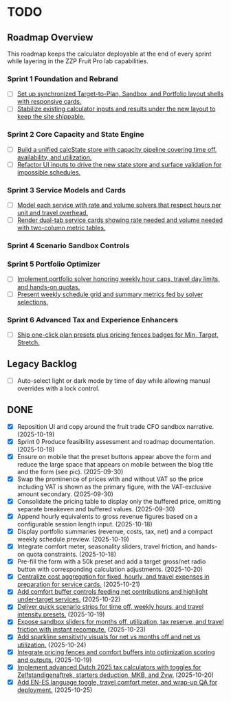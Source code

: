 # TODO

## Roadmap Overview
This roadmap keeps the calculator deployable at the end of every sprint while layering in the ZZP Fruit Pro lab capabilities.

### Sprint 1 Foundation and Rebrand
- [ ] [Set up synchronized Target-to-Plan, Sandbox, and Portfolio layout shells with responsive cards.](ROADMAP.md#task-12-set-up-synchronized-target-to-plan-sandbox-and-portfolio-layout-shells-with-responsive-cards)
- [ ] [Stabilize existing calculator inputs and results under the new layout to keep the site shippable.](ROADMAP.md#task-13-stabilize-existing-calculator-inputs-and-results-under-the-new-layout-to-keep-the-site-shippable)

### Sprint 2 Core Capacity and State Engine
- [ ] [Build a unified calcState store with capacity pipeline covering time off, availability, and utilization.](ROADMAP.md#task-21-build-a-unified-calcstate-store-with-capacity-pipeline-covering-time-off-availability-and-utilization)
- [ ] [Refactor UI inputs to drive the new state store and surface validation for impossible schedules.](ROADMAP.md#task-22-refactor-ui-inputs-to-drive-the-new-state-store-and-surface-validation-for-impossible-schedules)

### Sprint 3 Service Models and Cards
- [ ] [Model each service with rate and volume solvers that respect hours per unit and travel overhead.](ROADMAP.md#task-31-model-each-service-with-rate-and-volume-solvers-that-respect-hours-per-unit-and-travel-overhead)
- [ ] [Render dual-tab service cards showing rate needed and volume needed with two-column metric tables.](ROADMAP.md#task-32-render-dual-tab-service-cards-showing-rate-needed-and-volume-needed-with-two-column-metric-tables)

### Sprint 4 Scenario Sandbox Controls

### Sprint 5 Portfolio Optimizer
- [ ] [Implement portfolio solver honoring weekly hour caps, travel day limits, and hands-on quotas.](ROADMAP.md#task-51-implement-portfolio-solver-honoring-weekly-hour-caps-travel-day-limits-and-hands-on-quotas)
- [ ] [Present weekly schedule grid and summary metrics fed by solver selections.](ROADMAP.md#task-53-present-weekly-schedule-grid-and-summary-metrics-fed-by-solver-selections)

### Sprint 6 Advanced Tax and Experience Enhancers
- [ ] [Ship one-click plan presets plus pricing fences badges for Min, Target, Stretch.](ROADMAP.md#task-62-ship-one-click-plan-presets-plus-pricing-fences-badges-for-min-target-stretch)

## Legacy Backlog
- [ ] Auto-select light or dark mode by time of day while allowing manual overrides with a lock control.

## DONE
- [x] Reposition UI and copy around the fruit trade CFO sandbox narrative. (2025-10-19)
- [x] Sprint 0 Produce feasibility assessment and roadmap documentation. (2025-10-18)
- [x] Ensure on mobile that the preset buttons appear above the form and reduce the large space that appears on mobile between the blog title and the form (see pic). (2025-09-30)
- [x] Swap the prominence of prices with and without VAT so the price including VAT is shown as the primary figure, with the VAT-exclusive amount secondary. (2025-09-30)
- [x] Consolidate the pricing table to display only the buffered price, omitting separate breakeven and buffered values. (2025-09-30)
- [x] Append hourly equivalents to gross revenue figures based on a configurable session length input. (2025-10-18)
- [x] Display portfolio summaries (revenue, costs, tax, net) and a compact weekly schedule preview. (2025-10-19)
- [x] Integrate comfort meter, seasonality sliders, travel friction, and hands-on quota constraints. (2025-10-18)
- [x] Pre-fill the form with a 50k preset and add a target gross/net radio button with corresponding calculation adjustments. (2025-10-20)
- [x] [Centralize cost aggregation for fixed, hourly, and travel expenses in preparation for service cards.](ROADMAP.md#task-23-centralize-cost-aggregation-for-fixed-hourly-and-travel-expenses-in-preparation-for-service-cards) (2025-10-21)
- [x] [Add comfort buffer controls feeding net contributions and highlight under-target services.](ROADMAP.md#task-33-add-comfort-buffer-controls-feeding-net-contributions-and-highlight-under-target-services) (2025-10-22)
- [x] [Deliver quick scenario strips for time off, weekly hours, and travel intensity presets.](ROADMAP.md#task-41-deliver-quick-scenario-strips-for-time-off-weekly-hours-and-travel-intensity-presets) (2025-10-19)
- [x] [Expose sandbox sliders for months off, utilization, tax reserve, and travel friction with instant recompute.](ROADMAP.md#task-42-expose-sandbox-sliders-for-months-off-utilization-tax-reserve-and-travel-friction-with-instant-recompute) (2025-10-23)
- [x] [Add sparkline sensitivity visuals for net vs months off and net vs utilization.](ROADMAP.md#task-43-add-sparkline-sensitivity-visuals-for-net-vs-months-off-and-net-vs-utilization) (2025-10-24)
- [x] [Integrate pricing fences and comfort buffers into optimization scoring and outputs.](ROADMAP.md#task-52-integrate-pricing-fences-and-comfort-buffers-into-optimization-scoring-and-outputs) (2025-10-19)
- [x] [Implement advanced Dutch 2025 tax calculators with toggles for Zelfstandigenaftrek, starters deduction, MKB, and Zvw.](ROADMAP.md#task-61-implement-advanced-dutch-2025-tax-calculators-with-toggles-for-zelfstandigenaftrek-starters-deduction-mkb-and-zvw) (2025-10-20)
- [x] [Add EN-ES language toggle, travel comfort meter, and wrap-up QA for deployment.](ROADMAP.md#task-63-add-en-es-language-toggle-travel-comfort-meter-and-wrap-up-qa-for-deployment) (2025-10-25)
